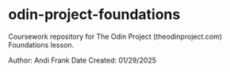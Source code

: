 # odin-project-foundations
Coursework repository for The Odin Project (theodinproject.com) Foundations lesson.

Author: Andi Frank
Date Created: 01/29/2025
